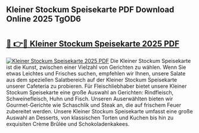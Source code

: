 ## Kleiner Stockum Speisekarte PDF Download Online 2025 TgOD6

# <h2><a href="http://gc68cme.nevu.top/?p=Kleiner+Stockum+Speisekarte">🔗 👉🔴 Kleiner Stockum Speisekarte 2025 PDF</a></h2>

[![Kleiner Stockum Speisekarte 2025 PDF](https://i.imgur.com/dBaPXMq.png)](http://gc68cme.nevu.top/?p=Kleiner+Stockum+Speisekarte)
Die Kleiner Stockum Speisekarte ist die Kunst, zwischen einer Vielzahl von Gerichten zu wählen. Wenn Sie etwas Leichtes und Frisches suchen, empfehlen wir Ihnen, unsere Salate aus dem speziellen Salatbereich auf der Kleiner Stockum Speisekarte unserer Cafeteria zu probieren. Für Fleischliebhaber bietet unsere Kleiner Stockum Speisekarte eine große Auswahl an Gerichten: Rindfleisch, Schweinefleisch, Huhn und Fisch. Unseren Auserwählten bieten wir Gourmet-Gerichte wie Schaschlik und Steak an, die auf frischem Feuer zubereitet werden. Unsere Kleiner Stockum Speisekarte umfasst eine große Auswahl an Desserts, von klassischen Torten und Kuchen bis hin zu exquisiten Crème Brûlée und Schokoladenkakees.
